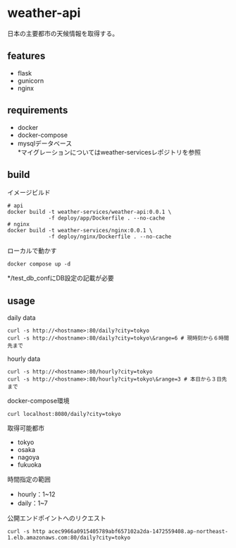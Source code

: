 # weather-api
日本の主要都市の天候情報を取得する。

## features
* flask
* gunicorn
* nginx
## requirements
* docker
* docker-compose
* mysqlデータベース  
*マイグレーションについてはweather-servicesレポジトリを参照

## build
イメージビルド
```
# api
docker build -t weather-services/weather-api:0.0.1 \
             -f deploy/app/Dockerfile . --no-cache
# nginx
docker build -t weather-services/nginx:0.0.1 \
             -f deploy/nginx/Dockerfile . --no-cache
```
ローカルで動かす
```
docker compose up -d
```

*/test_db_confにDB設定の記載が必要

## usage
daily data
```
curl -s http://<hostname>:80/daily?city=tokyo
curl -s http://<hostname>:80/daily?city=tokyo\&range=6 # 現時刻から６時間先まで
```

hourly data
```
curl -s http://<hostname>:80/hourly?city=tokyo
curl -s http://<hostname>:80/hourly?city=tokyo\&range=3 # 本日から３日先まで
```

docker-compose環境
```
curl localhost:8080/daily?city=tokyo
```

取得可能都市
* tokyo
* osaka
* nagoya
* fukuoka

時間指定の範囲
* hourly：1~12
* daily：1~7

公開エンドポイントへのリクエスト
```
curl -s http acec9966a0915405789abf657102a2da-1472559408.ap-northeast-1.elb.amazonaws.com:80/daily?city=tokyo
```
